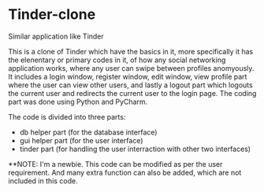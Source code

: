 # Tinder-clone
Similar application like Tinder

This is a clone of Tinder which have the basics in it, more specifically it has the elenentary or primary codes in it, of how any social networking application works, where any user can swipe between profiles anomyously. It includes a login window, register window, edit window, view profile part where the user can view other users, and lastly a logout part which logouts the current user and redirects the current user to the login page. The coding part was done using Python and PyCharm.

The code is divided into three parts:
* db helper part (for the database interface)
* gui helper part (for the user interface)
* tinder part (for handling the user interraction with other two interfaces)

**NOTE: I'm a newbie. This code can be modified as per the user requirement. And many extra function can also be added, which are not included in this code.
